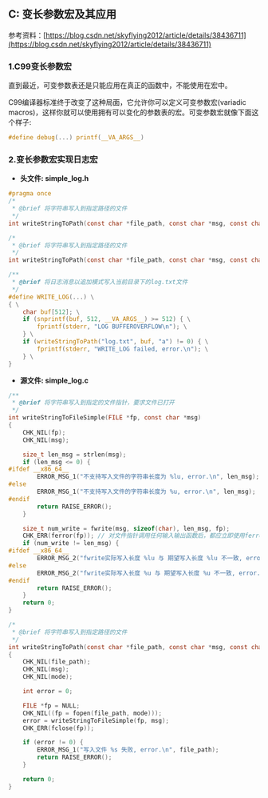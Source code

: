 ## C: 变长参数宏及其应用

参考资料：[https://blog.csdn.net/skyflying2012/article/details/38436711](https://blog.csdn.net/skyflying2012/article/details/38436711)

### 1.C99变长参数宏

直到最近，可变参数表还是只能应用在真正的函数中，不能使用在宏中。

C99编译器标准终于改变了这种局面，它允许你可以定义可变参数宏(variadic macros)，这样你就可以使用拥有可以变化的参数表的宏。可变参数宏就像下面这个样子:

```c
#define debug(...) printf(__VA_ARGS__)
```

### 2.变长参数宏实现日志宏

* **头文件: simple_log.h**

```c
#pragma once
/*
 * @brief 将字符串写入到指定路径的文件
 */
int writeStringToPath(const char *file_path, const char *msg, const char *mode);

/*
 * @brief 将字符串写入到指定路径的文件
 */
int writeStringToPath(const char *file_path, const char *msg, const char *mode);

/**
 * @brief 将日志消息以追加模式写入当前目录下的log.txt文件
 */
#define WRITE_LOG(...) \
{ \
    char buf[512]; \
    if (snprintf(buf, 512, __VA_ARGS__) >= 512) { \
        fprintf(stderr, "LOG BUFFEROVERFLOW\n"); \
    } \
    if (writeStringToPath("log.txt", buf, "a") != 0) { \
        fprintf(stderr, "WRITE_LOG failed, error.\n"); \
    } \
}
```

* **源文件: simple_log.c**

```c
/**
 * @brief 将字符串写入到指定的文件指针，要求文件已打开
 */
int writeStringToFileSimple(FILE *fp, const char *msg)
{
    CHK_NIL(fp);
    CHK_NIL(msg);

    size_t len_msg = strlen(msg); 
    if (len_msg <= 0) {
#ifdef __x86_64__
        ERROR_MSG_1("不支持写入文件的字符串长度为 %lu, error.\n", len_msg);
#else
        ERROR_MSG_1("不支持写入文件的字符串长度为 %u, error.\n", len_msg);
#endif
        return RAISE_ERROR();
    }

    size_t num_write = fwrite(msg, sizeof(char), len_msg, fp);
    CHK_ERR(ferror(fp)); // 对文件指针调用任何输入输出函数后，都应立即使用ferror检查
    if (num_write != len_msg) {
#ifdef __x86_64__
        ERROR_MSG_2("fwrite实际写入长度 %lu 与 期望写入长度 %lu 不一致, error.\n", num_write, len_msg);
#else
        ERROR_MSG_2("fwrite实际写入长度 %u 与 期望写入长度 %u 不一致, error.\n", num_write, len_msg);
#endif
        return RAISE_ERROR();
    }
    return 0;
}

/*
 * @brief 将字符串写入到指定路径的文件
 */
int writeStringToPath(const char *file_path, const char *msg, const char *mode)
{
    CHK_NIL(file_path);
    CHK_NIL(msg);
    CHK_NIL(mode);

    int error = 0;

    FILE *fp = NULL;
    CHK_NIL((fp = fopen(file_path, mode)));
    error = writeStringToFileSimple(fp, msg);
    CHK_ERR(fclose(fp));

    if (error != 0) {
        ERROR_MSG_1("写入文件 %s 失败, error.\n", file_path);
        return RAISE_ERROR();
    }

    return 0;
}

```